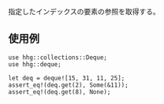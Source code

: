 指定したインデックスの要素の参照を取得する。

## 使用例

```
use hhg::collections::Deque;
use hhg::deque;

let deq = deque![15, 31, 11, 25];
assert_eq!(deq.get(2), Some(&11));
assert_eq!(deq.get(8), None);
```
